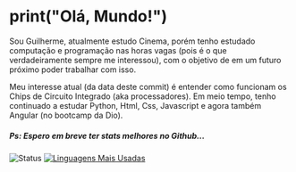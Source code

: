 # print("Olá, Mundo!")
Sou Guilherme, atualmente estudo Cinema, porém tenho estudado computação e programação nas horas vagas (pois é o que verdadeiramente sempre me interessou), com o objetivo de em um futuro próximo poder trabalhar com isso.

Meu interesse atual (da data deste commit) é entender como funcionam os Chips de Circuito Integrado (aka processadores). Em meio tempo, tenho continuado a estudar Python, Html, Css, Javascript e agora também Angular (no bootcamp da Dio).

##### Ps: Espero em breve ter stats melhores no Github... 
![Status](https://github-readme-stats.vercel.app/api?username=guigiusti&show_icons=true)
[![Linguagens Mais Usadas](https://github-readme-stats.vercel.app/api/top-langs/?username=guigiusti&layout=compact)](https://github.com/anuraghazra/github-readme-stats)
